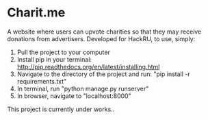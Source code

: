 Charit.me
========
A website where users can upvote charities so that they may receive donations from advertisers. 
Developed for HackRU, to use, simply:

1. Pull the project to your computer 
2. Install pip in your terminal: http://pip.readthedocs.org/en/latest/installing.html
3. Navigate to the directory of the project and run: "pip install -r requirements.txt"
4. In terminal, run "python manage.py runserver"
5. In browser, navigate to "localhost:8000"

This project is currently under works..
